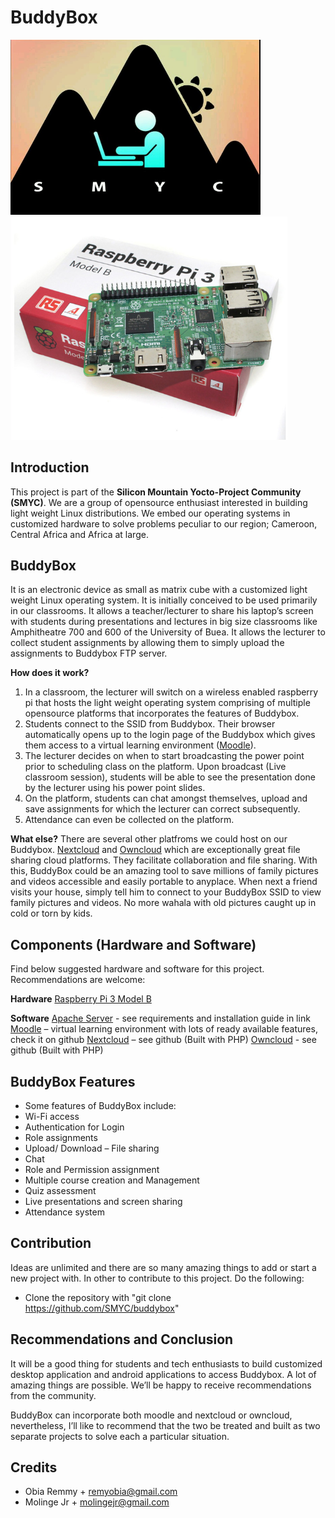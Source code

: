 # BuddyBox

<img src="./images/smyc.jpg" alt="smyc" width="400px"> ![Raspberrypi](./images/raps.png  "RaspberryPi")

## Introduction
This project is part of the **Silicon Mountain Yocto-Project Community (SMYC)**. We are a group of opensource enthusiast interested in building light weight Linux distributions. We embed our operating systems in customized hardware to solve problems peculiar to our region; Cameroon, Central Africa and Africa at large.

## BuddyBox
It is an electronic device as small as matrix cube with a customized light weight Linux operating system. It is initially conceived to be used primarily in our classrooms. It allows a teacher/lecturer to share his laptop’s screen with students during presentations and lectures in big size classrooms like Amphitheatre 700 and 600 of the University of Buea. It allows the lecturer to collect student assignments by allowing them to simply upload the assignments to Buddybox FTP server.

**How does it work?**
1. In a classroom, the lecturer will switch on a wireless enabled raspberry pi that hosts the light weight operating system comprising of multiple opensource platforms that incorporates the features of Buddybox.
2. Students connect to the SSID from Buddybox. Their browser automatically opens up to the login page of the Buddybox which gives them access to a virtual learning environment ([Moodle](https://mo)).
3. The lecturer decides on when to start broadcasting the power point prior to scheduling class on the platform. Upon broadcast (Live classroom session), students will be able to see the presentation done by the lecturer using his power point slides.
4. On the platform, students can chat amongst themselves, upload and save assignments for which the lecturer can correct subsequently.
5. Attendance can even be collected on the platform.

**What else?**
There are several other platfroms we could host on our Buddybox. [Nextcloud](https://nextcloud.com/) and [Owncloud](https://owncloud.org/) which are exceptionally great file sharing cloud platforms. They facilitate collaboration and file sharing. With this, BuddyBox could be an amazing tool to save millions of family pictures and videos accessible and easily portable to anyplace. When next a friend visits your house, simply tell him to connect to your BuddyBox SSID to view family pictures and videos. No more wahala with old pictures caught up in cold or torn by kids.

## Components (Hardware and Software)
Find below suggested hardware and software for this project. Recommendations are welcome:

**Hardware**
[Raspberry Pi 3 Model B](https://www.raspberrypi.org/products/raspberry-pi-3-model-b/ )

**Software**
[Apache Server](http://httpd.apache.org/docs/2.4/install.html ) - see requirements and installation guide in link
[Moodle](https://github.com/moodle/moodle) – virtual learning environment with lots of ready available features, check it on github
[Nextcloud](https://github.com/nextcloud ) – see github (Built with PHP)
[Owncloud](https://github.com/owncloud ) - see github (Built with PHP)

## BuddyBox Features
- Some features of BuddyBox include:
- Wi-Fi access
- Authentication for Login
- Role assignments
- Upload/ Download – File sharing
- Chat
- Role and Permission assignment
- Multiple course creation and Management
- Quiz assessment
- Live presentations and screen sharing
- Attendance system

## Contribution
Ideas are unlimited and there are so many amazing things to add or start a new project with.
In other to contribute to this project. Do the following:
- Clone the repository with "git clone https://github.com/SMYC/buddybox"


## Recommendations and Conclusion
It will be a good thing for students and tech enthusiasts to build customized desktop application and android applications to access Buddybox. A lot of amazing things are possible. We’ll be happy to receive recommendations from the community.

BuddyBox can incorporate both moodle and nextcloud or owncloud, nevertheless, I’ll like to recommend that the two be treated and built as two separate projects to solve each a particular situation.

## Credits
- Obia Remmy  + remyobia@gmail.com
- Molinge Jr + molingejr@gmail.com 
